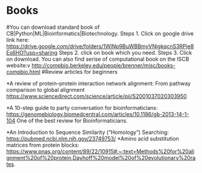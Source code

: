 # Books


#You can download standard book of CB|Python|ML|Bioinformatics|Biotechnology.
Steps 1. Click on google drive link here: https://drive.google.com/drive/folders/1WlNp9BuWBBmyVNjgkqcnS3RPje8Es6HO?usp=sharing 
Steps 2. click on book which you need. 
Steps 3. Click on download. 
You can also find serise of computational book on the ISCB website:v http://compbio.berkeley.edu/people/brenner/misc/books-compbio.html 
#Review articles for beginners

*A review of protein–protein interaction network alignment: From pathway comparison to global alignment https://www.sciencedirect.com/science/article/pii/S2001037020303950

*A 10-step guide to party conversation for bioinformaticians: https://genomebiology.biomedcentral.com/articles/10.1186/gb-2013-14-1-104    One of the best review for Bioinformaticians.

*An Introduction to Sequence Similarity (“Homology”) Searching: https://pubmed.ncbi.nlm.nih.gov/23749753/
*Amino acid substitution matrices from protein blocks: https://www.pnas.org/content/89/22/10915#:~:text=Methods%20for%20alignment%20of%20protein,Dayhoff%20model%20of%20evolutionary%20rates.







